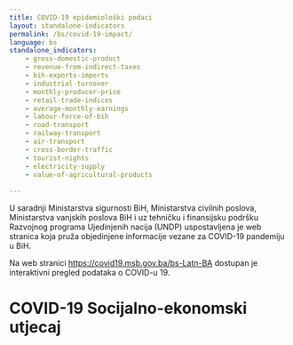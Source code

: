 ```yaml
---
title: COVID-19 epidemiološki podaci
layout: standalone-indicators
permalink: /bs/covid-19-impact/
language: bs
standalone_indicators:
    - gross-domestic-product
    - revenue-from-indirect-taxes
    - bih-exports-imports
    - industrial-turnover
    - monthly-producer-price
    - retail-trade-indices
    - average-monthly-earnings
    - labour-force-of-bih
    - road-transport
    - railway-transport
    - air-transport
    - cross-border-traffic
    - tourist-nights
    - electricity-supply
    - value-of-agricultural-products
    
---
```

U saradnji Ministarstva sigurnosti BiH, Ministarstva civilnih poslova, Ministarstva
vanjskih poslova BiH i uz tehničku i finansijsku podršku Razvojnog programa
Ujedinjenih nacija (UNDP) uspostavljena je web stranica koja pruža objedinjene
informacije vezane za COVID-19 pandemiju u BiH.

Na web stranici <https://covid19.msb.gov.ba/bs-Latn-BA> dostupan je interaktivni
pregled podataka o COVID-u 19.

# COVID-19 Socijalno-ekonomski utjecaj
